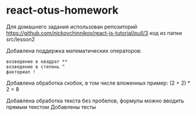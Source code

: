 # react-otus-homework

Для домашнего задания использован репозиторий
https://github.com/nickovchinnikov/react-js-tutorial/pull/3
код из папки src/lesson2


Добавлена поддержка математических операторов:

    возведение в квадрат **
    возведение в степень ^
    факториал !

Добавлена обработка скобок, в том числе вложенных
пример:  (2 + 2) * 2 = 8

Добавлена обработка текста без пробелов, формулы можно вводить прямым текстом
Добавлены тесты